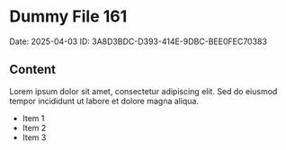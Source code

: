 # Dummy File 161

Date: 2025-04-03
ID: 3A8D3BDC-D393-414E-9DBC-BEE0FEC70383

## Content

Lorem ipsum dolor sit amet, consectetur adipiscing elit.
Sed do eiusmod tempor incididunt ut labore et dolore magna aliqua.

* Item 1
* Item 2
* Item 3

